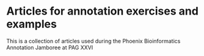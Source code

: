 # Articles for annotation exercises and examples

This is a collection of articles used during the Phoenix Bioinformatics Annotation Jamboree at PAG XXVI 
